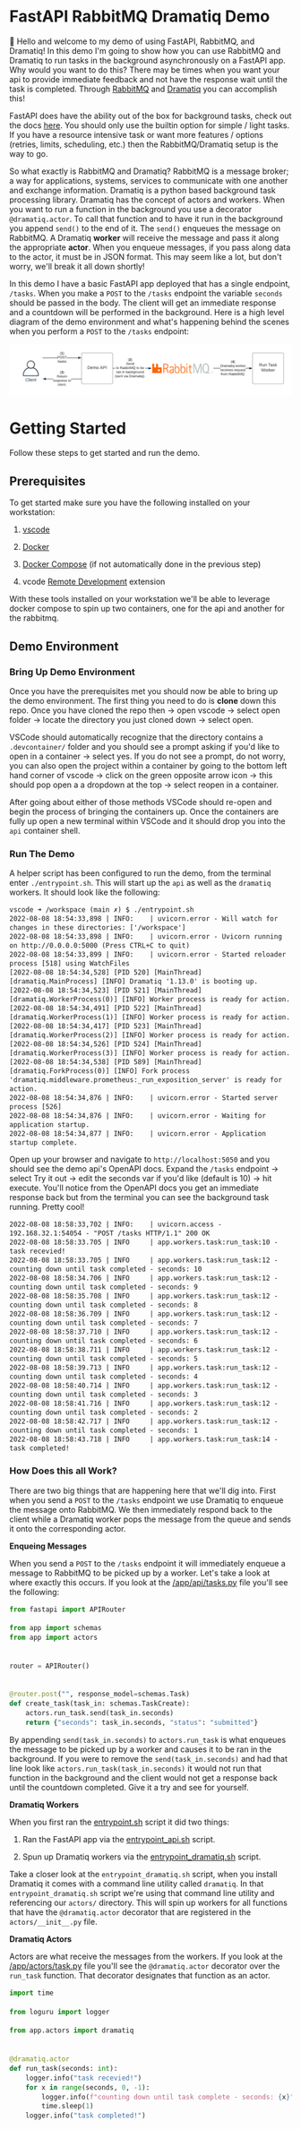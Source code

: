# FastAPI RabbitMQ Dramatiq Demo
 
:wave: Hello and welcome to my demo of using FastAPI, RabbitMQ, and Dramatiq!  In this demo I'm going to show how you can use RabbitMQ and Dramatiq to run tasks in the background asynchronously on a FastAPI app.  Why would you want to do this?  There may be times when you want your api to provide immediate feedback and not have the response wait until the task is completed.  Through [RabbitMQ](https://www.rabbitmq.com/) and [Dramatiq](https://dramatiq.io/) you can accomplish this!  

FastAPI does have the ability out of the box for background tasks, check out the docs [here](https://fastapi.tiangolo.com/tutorial/background-tasks/).  You should only use the builtin option for simple / light tasks.  If you have a resource intensive task or want more features / options (retries, limits, scheduling, etc.) then the RabbitMQ/Dramatiq setup is the way to go.

So what exactly is RabbitMQ and Dramatiq?  RabbitMQ is a message broker; a way for applications, systems, services to communicate with one another and exchange information.  Dramatiq is a python based background task processing library.  Dramatiq has the concept of actors and workers.  When you want to run a function in the background you use a decorator `@dramatiq.actor`.  To call that function and to have it run in the background you append `send()` to the end of it.  The `send()` enqueues the message on RabbitMQ.  A Dramatiq **worker** will receive the message and pass it along the appropriate **actor**.  When you enqueue messages, if you pass along data to the actor, it must be in JSON format.  This may seem like a lot, but don't worry, we'll break it all down shortly!

In this demo I have a basic FastAPI app deployed that has a single endpoint, `/tasks`.  When you make a `POST` to the `/tasks` endpoint the variable `seconds` should be passed in the body.  The client will get an immediate response and a countdown will be performed in the background.  Here is a high level diagram of the demo environment and what's happening behind the scenes when you perform a `POST` to the `/tasks` endpoint:

![Demo](docs/demo.png)

# Getting Started

Follow these steps to get started and run the demo.

## Prerequisites

To get started make sure you have the following installed on your workstation:

1. [vscode](https://code.visualstudio.com/download)

2. [Docker](https://docs.docker.com/get-docker/)

3. [Docker Compose](https://docs.docker.com/compose/install/) (if not automatically done in the previous step)

4. vcode [Remote Development](https://marketplace.visualstudio.com/items?itemName=ms-vscode-remote.vscode-remote-extensionpack) extension

With these tools installed on your workstation we'll be able to leverage docker compose to spin up two containers, one for the api and another for the rabbitmq.

## Demo Environment

### Bring Up Demo Environment

Once you have the prerequisites met you should now be able to bring up the demo environment.  The first thing you need to do is **clone** down this repo.  Once you have cloned the repo then -> open vscode -> select open folder -> locate the directory you just cloned down -> select open.  

VSCode should automatically recognize that the directory contains a `.devcontainer/` folder and you should see a prompt asking if you'd like to open in a container -> select yes.  If you do not see a prompt, do not worry, you can also open the project within a container by going to the bottom left hand corner of vscode -> click on the green opposite arrow icon -> this should pop open a a dropdown at the top -> select reopen in a container.

After going about either of those methods VSCode should re-open and begin the process of bringing the containers up.  Once the containers are fully up open a new terminal within VSCode and it should drop you into the `api` container shell.

### Run The Demo

A helper script has been configured to run the demo, from the terminal enter `./entrypoint.sh`.  This will start up the `api` as well as the `dramatiq` workers.  It should look like the following:

```shell
vscode ➜ /workspace (main ✗) $ ./entrypoint.sh
2022-08-08 18:54:33,898 | INFO:    | uvicorn.error - Will watch for changes in these directories: ['/workspace']
2022-08-08 18:54:33,898 | INFO:    | uvicorn.error - Uvicorn running on http://0.0.0.0:5000 (Press CTRL+C to quit)
2022-08-08 18:54:33,899 | INFO:    | uvicorn.error - Started reloader process [518] using WatchFiles
[2022-08-08 18:54:34,528] [PID 520] [MainThread] [dramatiq.MainProcess] [INFO] Dramatiq '1.13.0' is booting up.
[2022-08-08 18:54:34,523] [PID 521] [MainThread] [dramatiq.WorkerProcess(0)] [INFO] Worker process is ready for action.
[2022-08-08 18:54:34,491] [PID 522] [MainThread] [dramatiq.WorkerProcess(1)] [INFO] Worker process is ready for action.
[2022-08-08 18:54:34,417] [PID 523] [MainThread] [dramatiq.WorkerProcess(2)] [INFO] Worker process is ready for action.
[2022-08-08 18:54:34,526] [PID 524] [MainThread] [dramatiq.WorkerProcess(3)] [INFO] Worker process is ready for action.
[2022-08-08 18:54:34,538] [PID 589] [MainThread] [dramatiq.ForkProcess(0)] [INFO] Fork process 'dramatiq.middleware.prometheus:_run_exposition_server' is ready for action.
2022-08-08 18:54:34,876 | INFO:    | uvicorn.error - Started server process [526]
2022-08-08 18:54:34,876 | INFO:    | uvicorn.error - Waiting for application startup.
2022-08-08 18:54:34,877 | INFO:    | uvicorn.error - Application startup complete.
```

Open up your browser and navigate to `http://localhost:5050` and you should see the demo api's OpenAPI docs.  Expand the `/tasks` endpoint -> select Try it out -> edit the seconds var if you'd like (default is 10) -> hit execute.  You'll notice from the OpenAPI docs you get an immediate response back but from the terminal you can see the background task running.  Pretty cool!

```shell
2022-08-08 18:58:33,702 | INFO:    | uvicorn.access - 192.168.32.1:54054 - "POST /tasks HTTP/1.1" 200 OK
2022-08-08 18:58:33.705 | INFO     | app.workers.task:run_task:10 - task recevied!
2022-08-08 18:58:33.705 | INFO     | app.workers.task:run_task:12 - counting down until task completed - seconds: 10
2022-08-08 18:58:34.706 | INFO     | app.workers.task:run_task:12 - counting down until task completed - seconds: 9
2022-08-08 18:58:35.708 | INFO     | app.workers.task:run_task:12 - counting down until task completed - seconds: 8
2022-08-08 18:58:36.709 | INFO     | app.workers.task:run_task:12 - counting down until task completed - seconds: 7
2022-08-08 18:58:37.710 | INFO     | app.workers.task:run_task:12 - counting down until task completed - seconds: 6
2022-08-08 18:58:38.711 | INFO     | app.workers.task:run_task:12 - counting down until task completed - seconds: 5
2022-08-08 18:58:39.713 | INFO     | app.workers.task:run_task:12 - counting down until task completed - seconds: 4
2022-08-08 18:58:40.714 | INFO     | app.workers.task:run_task:12 - counting down until task completed - seconds: 3
2022-08-08 18:58:41.716 | INFO     | app.workers.task:run_task:12 - counting down until task completed - seconds: 2
2022-08-08 18:58:42.717 | INFO     | app.workers.task:run_task:12 - counting down until task completed - seconds: 1
2022-08-08 18:58:43.718 | INFO     | app.workers.task:run_task:14 - task completed!
```

### How Does this all Work?

There are two big things that are happening here that we'll dig into.  First when you send a `POST` to the `/tasks` endpoint we use Dramatiq to enqueue the message onto RabbitMQ.  We then immediately respond back to the client while a Dramatiq worker pops the message from the queue and sends it onto the corresponding actor.  

**Enqueing Messages**

When you send a `POST` to the `/tasks` endpoint it will immediately enqueue a message to RabbitMQ to be picked up by a worker.  Let's take a look at where exactly this occurs.  If you look at the [/app/api/tasks.py](https://github.com/briantsaunders/rabbitmq-dramatiq-demo/blob/main/app/api/tasks.py) file you'll see the following:

```python
from fastapi import APIRouter

from app import schemas
from app import actors


router = APIRouter()


@router.post("", response_model=schemas.Task)
def create_task(task_in: schemas.TaskCreate):
    actors.run_task.send(task_in.seconds)
    return {"seconds": task_in.seconds, "status": "submitted"}
```

By appending `send(task_in.seconds)` to `actors.run_task` is what enqueues the message to be picked up by a worker and causes it to be ran in the background.  If you were to remove the `send(task_in.seconds)` and had that line look like `actors.run_task(task_in.seconds)` it would not run that function in the background and the client would not get a response back until the countdown completed.  Give it a try and see for yourself.

**Dramatiq Workers**

When you first ran the [entrypoint.sh](https://github.com/briantsaunders/rabbitmq-dramatiq-demo/blob/main/entrypoint.sh) script it did two things:

  1. Ran the FastAPI app via the [entrypoint_api.sh](https://github.com/briantsaunders/rabbitmq-dramatiq-demo/blob/main/entrypoint_api.sh) script.

  2. Spun up Dramatiq workers via the [entrypoint_dramatiq.sh](https://github.com/briantsaunders/rabbitmq-dramatiq-demo/blob/main/entrypoint_dramatiq.sh) script.

Take a closer look at the `entrypoint_dramatiq.sh` script, when you install Dramatiq it comes with a command line utility called `dramatiq`.  In that `entrypoint_dramatiq.sh` script we're using that command line utility and referencing our `actors/` directory.  This will spin up workers for all functions that have the `@dramatiq.actor` decorator that are registered in the `actors/__init__.py` file.

**Dramatiq Actors**

Actors are what receive the messages from the workers.  If you look at the [/app/actors/task.py](https://github.com/briantsaunders/fastapi-rabbitmq-dramatiq-demo/blob/main/app/actors/task.py) file you'll see the `@dramatiq.actor` decorator over the `run_task` function.  That decorator designates that function as an actor.

```python
import time

from loguru import logger

from app.actors import dramatiq


@dramatiq.actor
def run_task(seconds: int):
    logger.info("task recevied!")
    for x in range(seconds, 0, -1):
        logger.info(f"counting down until task complete - seconds: {x}")
        time.sleep(1)
    logger.info("task completed!")

```
